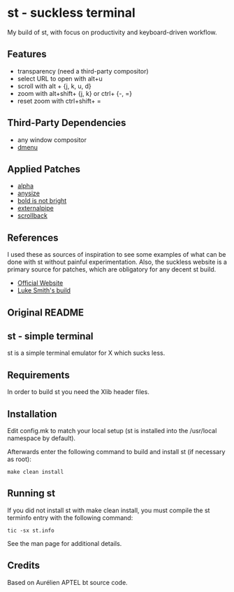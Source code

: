 # st - suckless terminal

My build of st, with focus on productivity and keyboard-driven workflow.

## Features

- transparency (need a third-party compositor)
- select URL to open with alt+u
- scroll with alt + {j, k, u, d}
- zoom with alt+shift+ {j, k} or ctrl+ {-, =}
- reset zoom with ctrl+shift+ =

## Third-Party Dependencies

- any window compositor
- [dmenu](https://tools.suckless.org/dmenu/)

## Applied Patches

- [alpha](https://st.suckless.org/patches/alpha/)
- [anysize](https://st.suckless.org/patches/anysize/)
- [bold is not bright](https://st.suckless.org/patches/bold-is-not-bright/)
- [externalpipe](https://st.suckless.org/patches/externalpipe/)
- [scrollback](https://st.suckless.org/patches/scrollback/)

## References

I used these as sources of inspiration to see some examples of what can be done with st without painful experimentation. Also, the suckless website is a primary source for patches, which are obligatory for any decent st build.

- [Official Website](https://st.suckless.org)
- [Luke Smith's build](https://github.com/lukesmithxyz/st)

## Original README

st - simple terminal
--------------------
st is a simple terminal emulator for X which sucks less.


Requirements
------------
In order to build st you need the Xlib header files.


Installation
------------
Edit config.mk to match your local setup (st is installed into
the /usr/local namespace by default).

Afterwards enter the following command to build and install st (if
necessary as root):

    make clean install


Running st
----------
If you did not install st with make clean install, you must compile
the st terminfo entry with the following command:

    tic -sx st.info

See the man page for additional details.

Credits
-------
Based on Aurélien APTEL <aurelien dot aptel at gmail dot com> bt source code.

